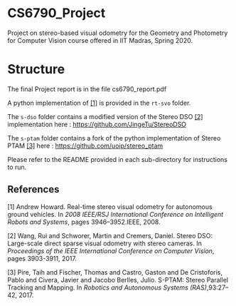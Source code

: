 # CS6790_Project
Project on stereo-based visual odometry for the Geometry and Photometry for Computer Vision course offered in IIT Madras, Spring 2020.


# Structure
The final Project report is in the file cs6790_report.pdf 

A python implementation of [[1]](#1) is provided in the <code>rt-svo</code> folder. 

The <code>s-dso</code> folder contains a modified version of the Stereo DSO [[2]](#2) implementation here : https://github.com/JingeTu/StereoDSO

The <code>s-ptam</code> folder contains a fork of the python implementation of Stereo PTAM [[3]](#3) here : https://github.com/uoip/stereo_ptam

Please refer to the README provided in each sub-directory for instructions to run.

## References
<a id="1">[1]</a> 
Andrew Howard. 
Real-time stereo visual odometry for autonomous ground vehicles.
In *2008 IEEE/RSJ International Conference on Intelligent Robots and Systems*, pages 3946–3952.IEEE, 2008.

<a id="2">[2]</a>
Wang, Rui and Schworer, Martin and Cremers, Daniel. 
Stereo DSO: Large-scale direct sparse visual odometry with stereo cameras.
In *Proceedings of the IEEE International Conference on Computer Vision*, pages 3903-3911, 2017.

<a id="3">[3]</a>
Pire, Taih and Fischer, Thomas and Castro, Gaston and De Cristoforis, Pablo and Civera, Javier and Jacobo Berlles, Julio.
S-PTAM: Stereo Parallel Tracking and Mapping.
In *Robotics and Autonomous Systems (RAS)*,93:27–42, 2017.
